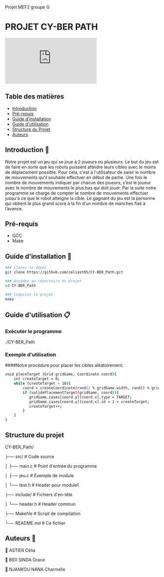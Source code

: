 
Projet MEF2 groupe G
# PROJET CY-BER PATH

![photo projet](https://github.com/celiast05/Projet/blob/main/image.img)

##  Table des matières

- [Introduction](#Introduction)
- [Pré-requis](#Pré-requis)
- [Guide d'installation](#Guide-d'installation)
- [Guide d'utilisation](#Guide-d'utilisation)
- [Structure du Projet](#Structure-du-projet)
- [Auteurs](#Auteurs)
  
## Introduction 📝

Notre projet est un jeu qui se joue à 2 joueurs ou plusieurs. Le but du jeu est de faire en sorte que les robots puissent atteidre leurs cibles avec le moins de déplacement possible. Pour cela, c'est à l'utilisateur de saisir le nombre de mouvements qu'il souhaite effectuer en début de partie. Une fois le nombre de mouvements indiquer par chacun des joueurs, c’est le joueur avec le nombre de mouvements le plus bas qui doit jouer. Par la suite notre programme se charge de compter le nombre de mouvements effectuer jusqu'à ce que le robot atteigne la cible. Le gagnant du jeu est la personne qui obtient le plus grand score à la fin d’un nombre de manches fixé à l’avance.


## Pré-requis

- GCC
- Make

## Guide d'installation 📔 

```bash
### Clonez le dépôt
git clone https://github.com/celiast05/CY-BER_Path.git 

### Accédez au répertoire du projet
cd CY-BER_Path

### Compilez le projet
make
```

## Guide d'utilisation 📋

### Exécuter le programme
./CY-BER_Path

### Exemple d'utilisation

####Notre procédure pour placer les cibles aléatoirement.

```bash
void placeTarget (Grid gridGame, Coordinate coord){
    int createTarget = 0;
    while (createTarget < 18){
        coord = createCoordinate(rand() % gridGame.width, rand() % gridGame.height);
        if (validePlacementTarget(gridGame, coord)){
           gridGame.cases[coord.y][coord.x].type = TARGET;
           gridGame.cases[coord.y][coord.x].id = 1 + createTarget;
           createTarget++;
        }
    }
}
```

## Structure du projet 

CY-BER_Path/

├── src/            # Code source

│   ├── main.c      # Point d'entrée du programme

│   ├── jeu.c   # Exemple de module

│   └── test.h   # Header pour module1


├── include/        # Fichiers d'en-tête

│   └── header.h    # Header commun

├── Makefile        # Script de compilation

└── README.md       # Ce fichier

## Auteurs 👤  
👤 ASTIER Célia

👤 BIDI SINDA Grace

👤 NJANKOU NANA Charmelle

